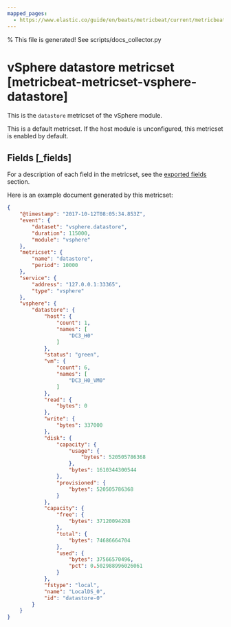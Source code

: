 ```yaml
---
mapped_pages:
  - https://www.elastic.co/guide/en/beats/metricbeat/current/metricbeat-metricset-vsphere-datastore.html
---
```


% This file is generated! See scripts/docs_collector.py

# vSphere datastore metricset [metricbeat-metricset-vsphere-datastore]

This is the `datastore` metricset of the vSphere module.

This is a default metricset. If the host module is unconfigured, this metricset is enabled by default.

## Fields [_fields]

For a description of each field in the metricset, see the [exported fields](/reference/metricbeat/exported-fields-vsphere.md) section.

Here is an example document generated by this metricset:

```json
{
    "@timestamp": "2017-10-12T08:05:34.853Z",
    "event": {
        "dataset": "vsphere.datastore",
        "duration": 115000,
        "module": "vsphere"
    },
    "metricset": {
        "name": "datastore",
        "period": 10000
    },
    "service": {
        "address": "127.0.0.1:33365",
        "type": "vsphere"
    },
    "vsphere": {
        "datastore": {
            "host": {
                "count": 1,
                "names": [
                    "DC3_H0"
                ]
            },
            "status": "green",
            "vm": {
                "count": 6,
                "names": [
                    "DC3_H0_VM0"
                ]
            },
            "read": {
                "bytes": 0
            },
            "write": {
                "bytes": 337000
            },
            "disk": {
                "capacity": {
                    "usage": {
                        "bytes": 520505786368
                    },
                    "bytes": 1610344300544
                },
                "provisioned": {
                    "bytes": 520505786368
                }
            },
            "capacity": {
                "free": {
                    "bytes": 37120094208
                },
                "total": {
                    "bytes": 74686664704
                },
                "used": {
                    "bytes": 37566570496,
                    "pct": 0.502988996026061
                }
            },
            "fstype": "local",
            "name": "LocalDS_0",
            "id": "datastore-0"
        }
    }
}
```
